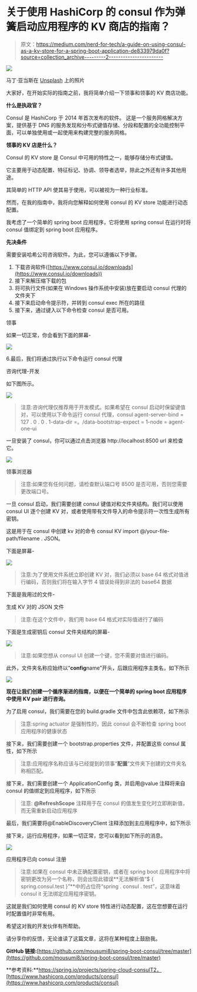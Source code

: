 # 关于使用 HashiCorp 的 consul 作为弹簧启动应用程序的 KV 商店的指南？

> 原文：<https://medium.com/nerd-for-tech/a-guide-on-using-consul-as-a-kv-store-for-a-spring-boot-application-de833979da0f?source=collection_archive---------2----------------------->

![](img/a1a44f6236c7d4a281e19b2809ea35ec.png)

马丁·亚当斯在 [Unsplash](https://unsplash.com?utm_source=medium&utm_medium=referral) 上的照片

大家好，在开始实际的指南之前，我将简单介绍一下领事和领事的 KV 商店功能。

**什么是执政官？**

Consul 是 HashiCorp 于 2014 年首次发布的软件。
这是一个服务网格解决方案，提供基于 DNS 的服务发现和分布式键值存储、分段和配置的全功能控制平面，可以单独使用或一起使用来构建完整的服务网格。

**领事的 KV 店是什么？**

Consul 的 KV store 是 Consul 中可用的特性之一，能够存储分布式键值。

它主要用于动态配置、特征标记、协调、领导者选举，除此之外还有许多其他用途。

其简单的 HTTP API 使其易于使用，可以被视为一种行业标准。

然而，在我的指南中，我将向您解释如何使用 consul 的 KV store 功能进行动态配置。

我考虑了一个简单的 spring boot 应用程序，它将使用 spring consul 在运行时将 consul 值绑定到 spring boot 应用程序。

**先决条件**

需要安装哈希公司咨询软件。为此，您可以遵循以下步骤。

1.  下载咨询软件([https://www.consul.io/downloads](https://www.consul.io/downloads))
2.  接下来解压缩下载的包
3.  将可执行文件(如果在 Windows 操作系统中安装)放在要启动 consul 代理的文件夹下
4.  接下来启动命令提示符，并转到 consul exec 所在的路径
5.  接下来，通过键入以下命令检查 consul 是否可用。

领事

如果一切正常，你会看到下面的屏幕-

![](img/433c485a6f2bbbd258e1ef5b43c663f1.png)

6.最后，我们将通过执行以下命令运行 consul 代理

咨询代理-开发

如下图所示。

![](img/187b3968af7e7e9d83ae43462fb78a8d.png)

> 注意:咨询代理仅推荐用于开发模式。如果希望在 consul 启动时保留键值对，可以使用以下命令运行 consul 代理，consul agent-server-bind = 127 . 0 . 0 . 1-data-dir =。/data-bootstrap-expect = 1-node = agent-one-ui

一旦安装了 consul，你可以通过点击浏览器 http://localhost:8500 url 来检查它。

![](img/3638dd5a9d6ef94aedc9b01f0c753241.png)

领事浏览器

> 注意:如果您有任何问题，请检查默认端口号 8500 是否可用，否则您需要更改端口号。

一旦 consul 启动，我们需要创建 consul 键值对和文件夹结构。我们可以使用 consul UI 逐个创建 KV 对，或者使用带有文件导入的命令提示符一次性生成所有密钥。

这是用于在 consul 中创建 kv 对的命令 consul KV import @/your-file-path/filename . JSON。

下面是屏幕-

![](img/2ebd955c1bfee0fdce5654139146383f.png)

> 注意:为了使用文件系统立即创建 KV 对，我们必须以 base 64 格式对值进行编码，否则我们将在输入字节 4 错误处得到非法的 base64 数据

下面是我用过的文件-

生成 KV 对的 JSON 文件

> 注意:在这个文件中，我们用 base 64 格式对实际值进行了编码

下面是生成密钥后 consul 文件夹结构的屏幕-

![](img/13f5dc8e00ed823966bd933fca293122.png)

> 注意:如果您想从 consul UI 创建一个键，您不需要对值进行编码。

此外，文件夹名称应始终以“**config**name”开头，后跟应用程序主类名，如下所示

![](img/519d2bb62d4ad39f11b2267ec841b63f.png)

**现在让我们创建一个循序渐进的指南，以便在一个简单的 spring boot 应用程序中使用 KV pair 进行咨询。**

为了启用 consul，我们需要在您的 build.gradle 文件中包含此依赖项，如下所示

> 注意:spring actuator 是强制性的，因此 consul 会不断检查 spring boot 应用程序的健康状态

接下来，我们需要创建一个 bootstrap.properties 文件，并配置这些 consul 属性，如下所示

> 注意:应用程序名称应该与已经提到的领事“**配置**”文件夹下创建的文件夹名称相匹配。

接下来，我们需要创建一个 ApplicationConfig 类，并启用@value 注释将来自 consul 的值绑定到应用程序，如下所示

> 注意: **@RefreshScope** 注释用于在 consul 的值发生变化时立即刷新值，而无需重新启动应用程序

最后，我们需要将@EnableDiscoveryClient 注释添加到主应用程序中，如下所示

接下来，运行应用程序，如果一切正常，您可以看到如下所示的消息。

![](img/0445ededae7f0e2d36d48096646539ee.png)

应用程序已向 consul 注册

> 注意:如果在 consul 中未正确配置密钥，或者在 spring boot 应用程序中将密钥更改为另一个名称，则会出现此错误**无法解析值“$ { spring.consul.test }”**中的占位符“spring . consul . test”，这意味着 consul it 无法绑定应用程序密钥。

这就是我们如何使用 consul 的 KV store 特性进行动态配置，这在您想要在运行时配置值时非常有用。

希望这对我的开发伙伴有所帮助。

请分享你的反馈，无论谁读了这篇文章，这将在某种程度上鼓励我。

**GitHub 链接:**[https://github.com/mousumi8/spring-boot-consul/tree/master](https://github.com/mousumi8/spring-boot-consul/tree/master)

**参考资料:**https://spring.io/projects/spring-cloud-consulT2，[https://www.hashicorp.com/products/consul](https://www.hashicorp.com/products/consul)
